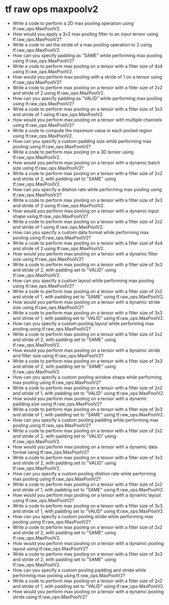 # tf raw ops maxpoolv2

- Write a code to perform a 2D max pooling operation using tf.raw_ops.MaxPoolV2.
- How would you apply a 3x3 max pooling filter to an input tensor using tf.raw_ops.MaxPoolV2?
- Write a code to set the stride of a max pooling operation to 2 using tf.raw_ops.MaxPoolV2.
- How can you specify padding as "SAME" while performing max pooling using tf.raw_ops.MaxPoolV2?
- Write a code to perform max pooling on a tensor with a filter size of 4x4 using tf.raw_ops.MaxPoolV2.
- How would you perform max pooling with a stride of 1 on a tensor using tf.raw_ops.MaxPoolV2?
- Write a code to perform max pooling on a tensor with a filter size of 2x2 and stride of 2 using tf.raw_ops.MaxPoolV2.
- How can you specify padding as "VALID" while performing max pooling using tf.raw_ops.MaxPoolV2?
- Write a code to perform max pooling on a tensor with a filter size of 3x3 and stride of 1 using tf.raw_ops.MaxPoolV2.
- How would you perform max pooling on a tensor with multiple channels using tf.raw_ops.MaxPoolV2?
- Write a code to compute the maximum value in each pooled region using tf.raw_ops.MaxPoolV2.
- How can you specify a custom padding size while performing max pooling using tf.raw_ops.MaxPoolV2?
- Write a code to perform max pooling on a 3D tensor using tf.raw_ops.MaxPoolV2.
- How would you perform max pooling on a tensor with a dynamic batch size using tf.raw_ops.MaxPoolV2?
- Write a code to perform max pooling on a tensor with a filter size of 2x2 and stride of 2, with padding set to "SAME" using tf.raw_ops.MaxPoolV2.
- How can you specify a dilation rate while performing max pooling using tf.raw_ops.MaxPoolV2?
- Write a code to perform max pooling on a tensor with a filter size of 3x3 and stride of 2 using tf.raw_ops.MaxPoolV2.
- How would you perform max pooling on a tensor with a dynamic input shape using tf.raw_ops.MaxPoolV2?
- Write a code to perform max pooling on a tensor with a filter size of 2x2 and stride of 1 using tf.raw_ops.MaxPoolV2.
- How can you specify a custom data format while performing max pooling using tf.raw_ops.MaxPoolV2?
- Write a code to perform max pooling on a tensor with a filter size of 4x4 and stride of 2 using tf.raw_ops.MaxPoolV2.
- How would you perform max pooling on a tensor with a dynamic filter size using tf.raw_ops.MaxPoolV2?
- Write a code to perform max pooling on a tensor with a filter size of 3x3 and stride of 2, with padding set to "VALID" using tf.raw_ops.MaxPoolV2.
- How can you specify a custom layout while performing max pooling using tf.raw_ops.MaxPoolV2?
- Write a code to perform max pooling on a tensor with a filter size of 2x2 and stride of 1, with padding set to "SAME" using tf.raw_ops.MaxPoolV2.
- How would you perform max pooling on a tensor with a dynamic stride size using tf.raw_ops.MaxPoolV2?
- Write a code to perform max pooling on a tensor with a filter size of 3x3 and stride of 1, with padding set to "VALID" using tf.raw_ops.MaxPoolV2.
- How can you specify a custom pooling layout while performing max pooling using tf.raw_ops.MaxPoolV2?
- Write a code to perform max pooling on a tensor with a filter size of 2x2 and stride of 2, with padding set to "SAME" using tf.raw_ops.MaxPoolV2.
- How would you perform max pooling on a tensor with a dynamic stride and filter size using tf.raw_ops.MaxPoolV2?
- Write a code to perform max pooling on a tensor with a filter size of 3x3 and stride of 2, with padding set to "SAME" using tf.raw_ops.MaxPoolV2.
- How can you specify a custom pooling window shape while performing max pooling using tf.raw_ops.MaxPoolV2?
- Write a code to perform max pooling on a tensor with a filter size of 2x2 and stride of 1, with padding set to "VALID" using tf.raw_ops.MaxPoolV2.
- How would you perform max pooling on a tensor with a dynamic padding size using tf.raw_ops.MaxPoolV2?
- Write a code to perform max pooling on a tensor with a filter size of 3x3 and stride of 1, with padding set to "SAME" using tf.raw_ops.MaxPoolV2.
- How can you specify a custom pooling padding while performing max pooling using tf.raw_ops.MaxPoolV2?
- Write a code to perform max pooling on a tensor with a filter size of 2x2 and stride of 2, with padding set to "VALID" using tf.raw_ops.MaxPoolV2.
- How would you perform max pooling on a tensor with a dynamic data format using tf.raw_ops.MaxPoolV2?
- Write a code to perform max pooling on a tensor with a filter size of 3x3 and stride of 2, with padding set to "VALID" using tf.raw_ops.MaxPoolV2.
- How can you specify a custom pooling dilation rate while performing max pooling using tf.raw_ops.MaxPoolV2?
- Write a code to perform max pooling on a tensor with a filter size of 2x2 and stride of 1, with padding set to "SAME" using tf.raw_ops.MaxPoolV2.
- How would you perform max pooling on a tensor with a dynamic layout using tf.raw_ops.MaxPoolV2?
- Write a code to perform max pooling on a tensor with a filter size of 3x3 and stride of 1, with padding set to "VALID" using tf.raw_ops.MaxPoolV2.
- How can you specify a custom pooling stride while performing max pooling using tf.raw_ops.MaxPoolV2?
- Write a code to perform max pooling on a tensor with a filter size of 2x2 and stride of 2, with padding set to "SAME" using tf.raw_ops.MaxPoolV2.
- How would you perform max pooling on a tensor with a dynamic pooling layout using tf.raw_ops.MaxPoolV2?
- Write a code to perform max pooling on a tensor with a filter size of 3x3 and stride of 2, with padding set to "SAME" using tf.raw_ops.MaxPoolV2.
- How can you specify a custom pooling padding and stride while performing max pooling using tf.raw_ops.MaxPoolV2?
- Write a code to perform max pooling on a tensor with a filter size of 2x2 and stride of 1, with padding set to "VALID" using tf.raw_ops.MaxPoolV2.
- How would you perform max pooling on a tensor with a dynamic pooling stride using tf.raw_ops.MaxPoolV2?